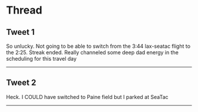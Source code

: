 # Thread

## Tweet 1

So unlucky. Not going to be able to switch from the 3:44 lax-seatac flight to the 2:25. Streak ended. Really channeled some deep dad energy in the scheduling for this travel day

---

## Tweet 2

Heck. I COULD have switched to Paine field but I parked at SeaTac

---

